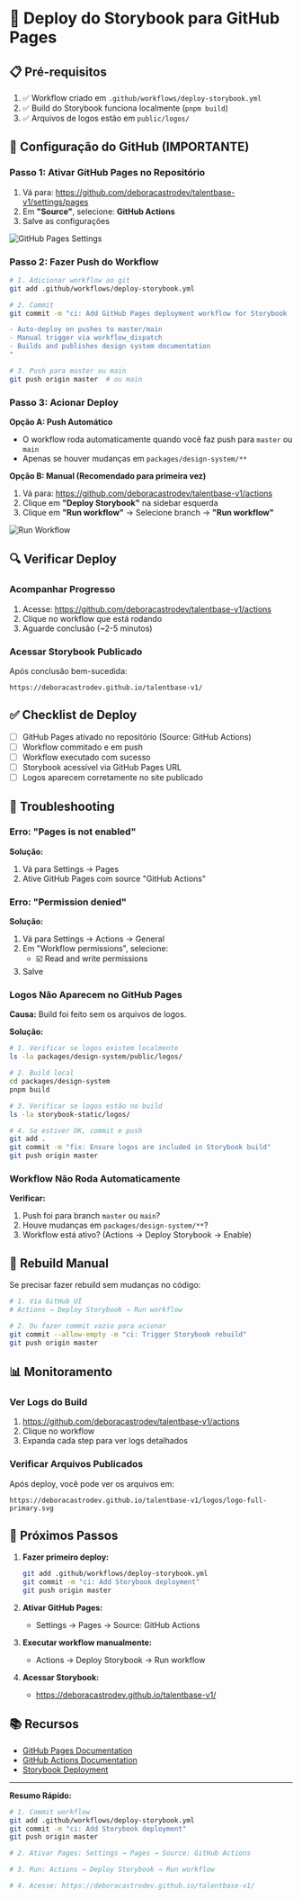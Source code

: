 # 🚀 Deploy do Storybook para GitHub Pages

## 📋 Pré-requisitos

1. ✅ Workflow criado em `.github/workflows/deploy-storybook.yml`
2. ✅ Build do Storybook funciona localmente (`pnpm build`)
3. ✅ Arquivos de logos estão em `public/logos/`

## 🔧 Configuração do GitHub (IMPORTANTE)

### Passo 1: Ativar GitHub Pages no Repositório

1. Vá para: https://github.com/deboracastrodev/talentbase-v1/settings/pages
2. Em **"Source"**, selecione: **GitHub Actions**
3. Salve as configurações

![GitHub Pages Settings](https://docs.github.com/assets/cb-47267/mw-1440/images/help/pages/publishing-source-drop-down.webp)

### Passo 2: Fazer Push do Workflow

```bash
# 1. Adicionar workflow ao git
git add .github/workflows/deploy-storybook.yml

# 2. Commit
git commit -m "ci: Add GitHub Pages deployment workflow for Storybook

- Auto-deploy on pushes to master/main
- Manual trigger via workflow_dispatch
- Builds and publishes design system documentation
"

# 3. Push para master ou main
git push origin master  # ou main
```

### Passo 3: Acionar Deploy

**Opção A: Push Automático**
- O workflow roda automaticamente quando você faz push para `master` ou `main`
- Apenas se houver mudanças em `packages/design-system/**`

**Opção B: Manual (Recomendado para primeira vez)**

1. Vá para: https://github.com/deboracastrodev/talentbase-v1/actions
2. Clique em **"Deploy Storybook"** na sidebar esquerda
3. Clique em **"Run workflow"** → Selecione branch → **"Run workflow"**

![Run Workflow](https://docs.github.com/assets/cb-33482/mw-1440/images/help/actions/manual-workflow-run.webp)

## 🔍 Verificar Deploy

### Acompanhar Progresso

1. Acesse: https://github.com/deboracastrodev/talentbase-v1/actions
2. Clique no workflow que está rodando
3. Aguarde conclusão (~2-5 minutos)

### Acessar Storybook Publicado

Após conclusão bem-sucedida:

```
https://deboracastrodev.github.io/talentbase-v1/
```

## ✅ Checklist de Deploy

- [ ] GitHub Pages ativado no repositório (Source: GitHub Actions)
- [ ] Workflow commitado e em push
- [ ] Workflow executado com sucesso
- [ ] Storybook acessível via GitHub Pages URL
- [ ] Logos aparecem corretamente no site publicado

## 🐛 Troubleshooting

### Erro: "Pages is not enabled"

**Solução:**
1. Vá para Settings → Pages
2. Ative GitHub Pages com source "GitHub Actions"

### Erro: "Permission denied"

**Solução:**
1. Vá para Settings → Actions → General
2. Em "Workflow permissions", selecione:
   - ☑️ Read and write permissions
3. Salve

### Logos Não Aparecem no GitHub Pages

**Causa:** Build foi feito sem os arquivos de logos.

**Solução:**
```bash
# 1. Verificar se logos existem localmente
ls -la packages/design-system/public/logos/

# 2. Build local
cd packages/design-system
pnpm build

# 3. Verificar se logos estão no build
ls -la storybook-static/logos/

# 4. Se estiver OK, commit e push
git add .
git commit -m "fix: Ensure logos are included in Storybook build"
git push origin master
```

### Workflow Não Roda Automaticamente

**Verificar:**
1. Push foi para branch `master` ou `main`?
2. Houve mudanças em `packages/design-system/**`?
3. Workflow está ativo? (Actions → Deploy Storybook → Enable)

## 🔄 Rebuild Manual

Se precisar fazer rebuild sem mudanças no código:

```bash
# 1. Via GitHub UI
# Actions → Deploy Storybook → Run workflow

# 2. Ou fazer commit vazio para acionar
git commit --allow-empty -m "ci: Trigger Storybook rebuild"
git push origin master
```

## 📊 Monitoramento

### Ver Logs do Build

1. https://github.com/deboracastrodev/talentbase-v1/actions
2. Clique no workflow
3. Expanda cada step para ver logs detalhados

### Verificar Arquivos Publicados

Após deploy, você pode ver os arquivos em:
```
https://deboracastrodev.github.io/talentbase-v1/logos/logo-full-primary.svg
```

## 🎯 Próximos Passos

1. **Fazer primeiro deploy:**
   ```bash
   git add .github/workflows/deploy-storybook.yml
   git commit -m "ci: Add Storybook deployment"
   git push origin master
   ```

2. **Ativar GitHub Pages:**
   - Settings → Pages → Source: GitHub Actions

3. **Executar workflow manualmente:**
   - Actions → Deploy Storybook → Run workflow

4. **Acessar Storybook:**
   - https://deboracastrodev.github.io/talentbase-v1/

## 📚 Recursos

- [GitHub Pages Documentation](https://docs.github.com/en/pages)
- [GitHub Actions Documentation](https://docs.github.com/en/actions)
- [Storybook Deployment](https://storybook.js.org/docs/react/sharing/publish-storybook)

---

**Resumo Rápido:**

```bash
# 1. Commit workflow
git add .github/workflows/deploy-storybook.yml
git commit -m "ci: Add Storybook deployment"
git push origin master

# 2. Ativar Pages: Settings → Pages → Source: GitHub Actions

# 3. Run: Actions → Deploy Storybook → Run workflow

# 4. Acesse: https://deboracastrodev.github.io/talentbase-v1/
```
